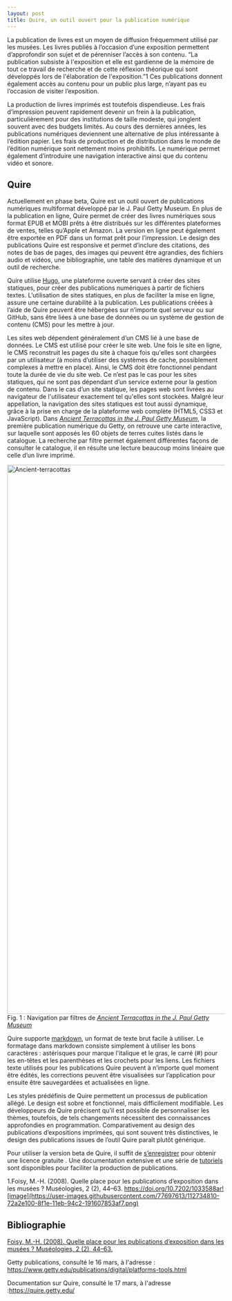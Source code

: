 ```yaml
---
layout: post
title: Quire, un outil ouvert pour la publication numérique
---
```


La publication de livres est un moyen de diffusion fréquemment utilisé par les musées. Les livres publiés à l’occasion d’une exposition permettent d’approfondir son sujet et de pérenniser l’accès à son contenu. “La publication subsiste à l'exposition et elle est gardienne de la mémoire de tout ce travail de recherche et de cette réflexion théorique qui sont développés lors de l'élaboration de l'exposition.”1  Ces publications donnent également accès au contenu pour un public plus large, n’ayant pas eu l’occasion de visiter l’exposition.

La production de livres imprimés est toutefois dispendieuse. Les frais d’impression peuvent rapidement devenir un frein à la publication, particulièrement pour des institutions de taille modeste, qui jonglent souvent avec des budgets limités. Au cours des dernières années, les publications numériques deviennent une alternative de plus intéressante à l’édition papier. Les frais de production et de distribution dans le monde de l’édition numérique sont nettement moins prohibitifs. Le numérique permet également d’introduire une navigation interactive ainsi que du contenu vidéo et sonore. 

## Quire
Actuellement en phase beta, Quire est un outil ouvert de publications numériques multiformat développé par le J. Paul Getty Museum. En plus de la publication en ligne, Quire permet de créer des livres numériques sous format EPUB et MOBI prêts à être distribués sur les différentes plateformes de ventes, telles qu’Apple et Amazon.  La version en ligne peut également être exportée en PDF dans un format prêt pour l’impression. Le design des publications Quire est responsive et permet d’inclure des citations, des notes de bas de pages, des images qui peuvent être agrandies, des fichiers audio et vidéos, une bibliographie, une table des matières dynamique et un outil de recherche.

Quire utilise [Hugo](https://gohugo.io/), une plateforme ouverte servant à créer des sites statiques, pour créer des publications numériques à partir de fichiers textes. L’utilisation de sites statiques, en plus de faciliter la mise en ligne, assure une certaine durabilité à la publication. Les publications créées à l’aide de Quire peuvent être hébergées sur n’importe quel serveur ou sur GitHub, sans être liées à une base de données ou un système de gestion de contenu (CMS) pour les mettre à jour.  

Les sites web dépendent généralement d’un CMS lié à une base de données. Le CMS est utilisé pour créer le site web. Une fois le site en ligne, le CMS reconstruit les pages du site à chaque fois qu'elles sont chargées par un utilisateur (à moins d’utiliser des systèmes de cache, possiblement complexes à mettre en place). Ainsi, le CMS doit être fonctionnel pendant toute la durée de vie du site web. Ce n’est pas le cas pour les sites statiques, qui ne sont pas dépendant d’un service externe pour la gestion de contenu. Dans le cas d’un site statique, les pages web sont livrées au navigateur de l'utilisateur exactement tel qu'elles sont stockées. Malgré leur appellation, la navigation des sites statiques est tout aussi dynamique, grâce à la prise en charge de la plateforme web complète (HTML5, CSS3 et JavaScript).  Dans [*Ancient Terracottas in the J. Paul Getty Museum*](https://www.getty.edu/publications/terracottas/), la première publication numérique du Getty, on retrouve une carte interactive, sur laquelle sont apposés les 60 objets de terres cuites listés dans le catalogue.  La recherche par filtre permet également différentes façons de consulter le catalogue, il en résulte une lecture beaucoup moins linéaire que celle d’un livre imprimé.

<img width="1273" alt="Ancient-terracottas" src="https://user-images.githubusercontent.com/77697613/112758241-40938c80-8fbb-11eb-8e09-ecb5a0eb0f15.png"> Fig. 1 : Navigation par filtres de [*Ancient Terracottas in the J. Paul Getty Museum*](https://www.getty.edu/publications/terracottas/)

Quire supporte [markdown](https://guides.github.com/features/mastering-markdown/), un format de texte brut facile à utiliser. Le formatage dans markdown consiste simplement à utiliser les bons caractères : astérisques pour marque l'italique et le gras, le carré (#) pour les en-têtes et les parenthèses et les crochets pour les liens. Les fichiers texte utilisés pour les publications Quire peuvent à n’importe quel moment être édités, les corrections peuvent être visualisées sur l’application pour ensuite être sauvegardées et actualisées en ligne. 

Les styles prédéfinis de Quire permettent un processus de publication allégé. Le design est sobre et fonctionnel, mais difficilement modifiable. Les développeurs de Quire précisent qu’il est possible de personnaliser les thèmes, toutefois, de tels changements nécessitent des connaissances approfondies en programmation.  Comparativement au design des publications d’expositions imprimées, qui sont souvent très distinctives, le design des publications issues de l’outil Quire paraît plutôt générique.

Pour utiliser la version beta de Quire, il suffit de [s’enregistrer](https://docs.google.com/forms/d/e/1FAIpQLScKOJEq9ivhwizmdazjuhxBII-s-5SUsnerWmyF8VteeeRBhA/viewform) pour obtenir une licence gratuite . Une documentation extensive et une série de [tutoriels](https://quire.getty.edu/tutorial/) sont disponibles pour faciliter la production de publications.

1.Foisy, M.-H. (2008). Quelle place pour les publications d’exposition dans les musées ? Muséologies, 2 (2), 44–63. https://doi.org/10.7202/1033588ar![image](https://user-images.githubusercontent.com/77697613/112734810-72a2e100-8f1e-11eb-94c2-191607853af7.png)


## Bibliographie

[Foisy, M.-H. (2008). Quelle place pour les publications d’exposition dans les musées ? Muséologies, 2 (2), 44–63.](https://doi.org/10.7202/1033588ar)

Getty publications, consulté le 16 mars, à l'adresse : https://www.getty.edu/publications/digital/platforms-tools.html

Documentation sur Quire, consulté le 17 mars, à l'adresse :https://quire.getty.edu/
